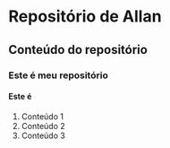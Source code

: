 # Repositório de Allan

## Conteúdo do repositório

### Este é meu repositório

#### Este é


1. Conteúdo 1
2. Conteúdo 2
3. Conteúdo 3